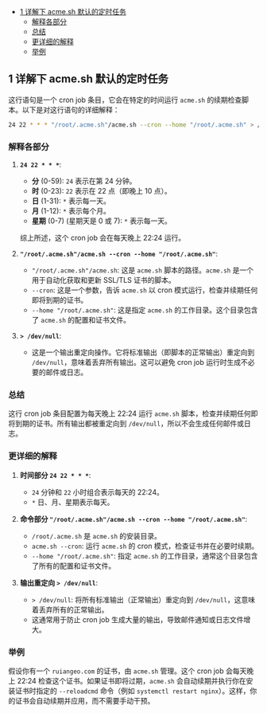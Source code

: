 
- [1 详解下 acme.sh 默认的定时任务](#1-详解下-acmesh-默认的定时任务)
	- [解释各部分](#解释各部分)
	- [总结](#总结)
	- [更详细的解释](#更详细的解释)
	- [举例](#举例)


## 1 详解下 acme.sh 默认的定时任务

这行语句是一个 cron job 条目，它会在特定的时间运行 `acme.sh` 的续期检查脚本。以下是对这行语句的详细解释：

```sh
24 22 * * * "/root/.acme.sh"/acme.sh --cron --home "/root/.acme.sh" > /dev/null
```

### 解释各部分

1. **`24 22 * * *`**:
    - **分** (0-59): `24` 表示在第 24 分钟。
    - **时** (0-23): `22` 表示在 22 点（即晚上 10 点）。
    - **日** (1-31): `*` 表示每一天。
    - **月** (1-12): `*` 表示每个月。
    - **星期** (0-7) (星期天是 0 或 7): `*` 表示每一天。
   
    综上所述，这个 cron job 会在每天晚上 22:24 运行。

2. **`"/root/.acme.sh"/acme.sh --cron --home "/root/.acme.sh"`**:
    - `"/root/.acme.sh"/acme.sh`: 这是 `acme.sh` 脚本的路径。`acme.sh` 是一个用于自动化获取和更新 SSL/TLS 证书的脚本。
    - `--cron`: 这是一个参数，告诉 `acme.sh` 以 cron 模式运行，检查并续期任何即将到期的证书。
    - `--home "/root/.acme.sh"`: 这是指定 `acme.sh` 的工作目录。这个目录包含了 `acme.sh` 的配置和证书文件。

3. **`> /dev/null`**:
    - 这是一个输出重定向操作。它将标准输出（即脚本的正常输出）重定向到 `/dev/null`，意味着丢弃所有输出。这可以避免 cron job 运行时生成不必要的邮件或日志。

### 总结

这行 cron job 条目配置为每天晚上 22:24 运行 `acme.sh` 脚本，检查并续期任何即将到期的证书。所有输出都被重定向到 `/dev/null`，所以不会生成任何邮件或日志。

### 更详细的解释

1. **时间部分 `24 22 * * *`**:
    - `24` 分钟和 `22` 小时组合表示每天的 22:24。
    - `*` 日、月、星期表示每天。

2. **命令部分 `"/root/.acme.sh"/acme.sh --cron --home "/root/.acme.sh"`**:
    - `/root/.acme.sh` 是 `acme.sh` 的安装目录。
    - `acme.sh --cron`: 运行 `acme.sh` 的 cron 模式，检查证书并在必要时续期。
    - `--home "/root/.acme.sh"`: 指定 `acme.sh` 的工作目录，通常这个目录包含了所有的配置和证书文件。

3. **输出重定向 `> /dev/null`**:
    - `> /dev/null`: 将所有标准输出（正常输出）重定向到 `/dev/null`，这意味着丢弃所有的正常输出。
    - 这通常用于防止 cron job 生成大量的输出，导致邮件通知或日志文件增大。

### 举例

假设你有一个 `ruiangeo.com` 的证书，由 `acme.sh` 管理。这个 cron job 会每天晚上 22:24 检查这个证书。如果证书即将过期，`acme.sh` 会自动续期并执行你在安装证书时指定的 `--reloadcmd` 命令（例如 `systemctl restart nginx`）。这样，你的证书会自动续期并应用，而不需要手动干预。
